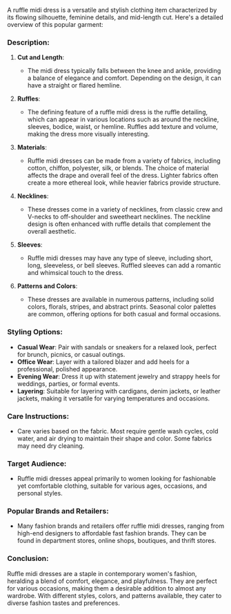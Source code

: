 A ruffle midi dress is a versatile and stylish clothing item characterized by its flowing silhouette, feminine details, and mid-length cut. Here's a detailed overview of this popular garment:

### Description:
1. **Cut and Length**: 
   - The midi dress typically falls between the knee and ankle, providing a balance of elegance and comfort. Depending on the design, it can have a straight or flared hemline.

2. **Ruffles**: 
   - The defining feature of a ruffle midi dress is the ruffle detailing, which can appear in various locations such as around the neckline, sleeves, bodice, waist, or hemline. Ruffles add texture and volume, making the dress more visually interesting.

3. **Materials**: 
   - Ruffle midi dresses can be made from a variety of fabrics, including cotton, chiffon, polyester, silk, or blends. The choice of material affects the drape and overall feel of the dress. Lighter fabrics often create a more ethereal look, while heavier fabrics provide structure.

4. **Necklines**: 
   - These dresses come in a variety of necklines, from classic crew and V-necks to off-shoulder and sweetheart necklines. The neckline design is often enhanced with ruffle details that complement the overall aesthetic.

5. **Sleeves**: 
   - Ruffle midi dresses may have any type of sleeve, including short, long, sleeveless, or bell sleeves. Ruffled sleeves can add a romantic and whimsical touch to the dress.

6. **Patterns and Colors**:
   - These dresses are available in numerous patterns, including solid colors, florals, stripes, and abstract prints. Seasonal color palettes are common, offering options for both casual and formal occasions.

### Styling Options:
- **Casual Wear**: Pair with sandals or sneakers for a relaxed look, perfect for brunch, picnics, or casual outings.
- **Office Wear**: Layer with a tailored blazer and add heels for a professional, polished appearance.
- **Evening Wear**: Dress it up with statement jewelry and strappy heels for weddings, parties, or formal events.
- **Layering**: Suitable for layering with cardigans, denim jackets, or leather jackets, making it versatile for varying temperatures and occasions.

### Care Instructions:
- Care varies based on the fabric. Most require gentle wash cycles, cold water, and air drying to maintain their shape and color. Some fabrics may need dry cleaning.

### Target Audience:
- Ruffle midi dresses appeal primarily to women looking for fashionable yet comfortable clothing, suitable for various ages, occasions, and personal styles.

### Popular Brands and Retailers:
- Many fashion brands and retailers offer ruffle midi dresses, ranging from high-end designers to affordable fast fashion brands. They can be found in department stores, online shops, boutiques, and thrift stores.

### Conclusion:
Ruffle midi dresses are a staple in contemporary women's fashion, heralding a blend of comfort, elegance, and playfulness. They are perfect for various occasions, making them a desirable addition to almost any wardrobe. With different styles, colors, and patterns available, they cater to diverse fashion tastes and preferences.